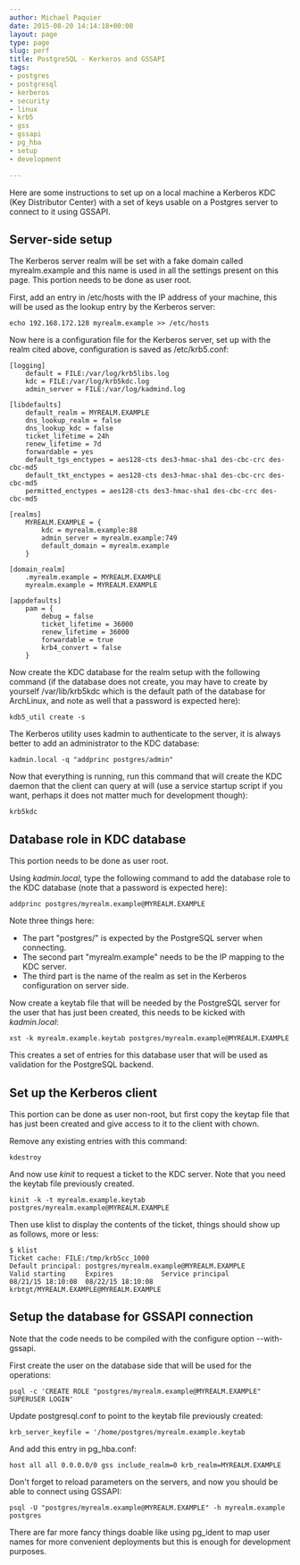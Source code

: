 ```yaml
---
author: Michael Paquier
date: 2015-08-20 14:14:18+00:00
layout: page
type: page
slug: perf
title: PostgreSQL - Kerkeros and GSSAPI
tags:
- postgres
- postgresql
- kerberos
- security
- linux
- krb5
- gss
- gssapi
- pg_hba
- setup
- development

---
```


Here are some instructions to set up on a local machine a Kerberos KDC (Key
Distributor Center) with a set of keys usable on a Postgres server to connect
to it using GSSAPI.

## Server-side setup

The Kerberos server realm will be set with a fake domain called
myrealm.example and this name is used in all the settings present on this
page. This portion needs to be done as user root.

First, add an entry in /etc/hosts with the IP address of your machine, this
will be used as the lookup entry by the Kerberos server:

    echo 192.168.172.128 myrealm.example >> /etc/hosts

Now here is a configuration file for the Kerberos server, set up with the
realm cited above, configuration is saved as /etc/krb5.conf:

    [logging]
        default = FILE:/var/log/krb5libs.log
        kdc = FILE:/var/log/krb5kdc.log
        admin_server = FILE:/var/log/kadmind.log

    [libdefaults]
        default_realm = MYREALM.EXAMPLE
        dns_lookup_realm = false
        dns_lookup_kdc = false
        ticket_lifetime = 24h
        renew_lifetime = 7d
        forwardable = yes
        default_tgs_enctypes = aes128-cts des3-hmac-sha1 des-cbc-crc des-cbc-md5
        default_tkt_enctypes = aes128-cts des3-hmac-sha1 des-cbc-crc des-cbc-md5
        permitted_enctypes = aes128-cts des3-hmac-sha1 des-cbc-crc des-cbc-md5

    [realms]
        MYREALM.EXAMPLE = {
            kdc = myrealm.example:88
            admin_server = myrealm.example:749
            default_domain = myrealm.example
        }

    [domain_realm]
        .myrealm.example = MYREALM.EXAMPLE
        myrealm.example = MYREALM.EXAMPLE

    [appdefaults]
        pam = {
            debug = false
            ticket_lifetime = 36000
            renew_lifetime = 36000
            forwardable = true
            krb4_convert = false
        }

Now create the KDC database for the realm setup with the following command
(if the database does not create, you may have to create by yourself
/var/lib/krb5kdc which is the default path of the database for ArchLinux,
and note as well that a password is expected here):

    kdb5_util create -s

The Kerberos utility uses kadmin to authenticate to the server, it is
always better to add an administrator to the KDC database:

    kadmin.local -q "addprinc postgres/admin"

Now that everything is running, run this command that will create the KDC
daemon that the client can query at will (use a service startup script if
you want, perhaps it does not matter much for development though):

    krb5kdc

## Database role in KDC database

This portion needs to be done as user root.

Using *kadmin.local*, type the following command to add the database role
to the KDC database (note that a password is expected here):

    addprinc postgres/myrealm.example@MYREALM.EXAMPLE

Note three things here:

  * The part "postgres/" is expected by the PostgreSQL server when
  connecting.
  * The second part "myrealm.example" needs to be the IP mapping to
  the KDC server.
  * The third part is the name of the realm as set in the Kerberos
  configuration on server side.

Now create a keytab file that will be needed by the PostgreSQL server
for the user that has just been created, this needs to be kicked with
*kadmin.local*:

    xst -k myrealm.example.keytab postgres/myrealm.example@MYREALM.EXAMPLE

This creates a set of entries for this database user that will be
used as validation for the PostgreSQL backend.

## Set up the Kerberos client

This portion can be done as user non-root, but first copy the keytap
file that has just been created and give access to it to the client
with chown.

Remove any existing entries with this command:

    kdestroy

And now use *kinit* to request a ticket to the KDC server. Note that you
need the keytab file previously created.

    kinit -k -t myrealm.example.keytab  postgres/myrealm.example@MYREALM.EXAMPLE

Then use klist to display the contents of the ticket, things should show
up as follows, more or less:

    $ klist
    Ticket cache: FILE:/tmp/krb5cc_1000
    Default principal: postgres/myrealm.example@MYREALM.EXAMPLE
    Valid starting     Expires            Service principal
    08/21/15 18:10:08  08/22/15 18:10:08  krbtgt/MYREALM.EXAMPLE@MYREALM.EXAMPLE

## Setup the database for GSSAPI connection

Note that the code needs to be compiled with the configure option
--with-gssapi.

First create the user on the database side that will be used for the
operations:

    psql -c 'CREATE ROLE "postgres/myrealm.example@MYREALM.EXAMPLE" SUPERUSER LOGIN'

Update postgresql.conf to point to the keytab file previously created:

    krb_server_keyfile = '/home/postgres/myrealm.example.keytab

And add this entry in pg_hba.conf:

    host all all 0.0.0.0/0 gss include_realm=0 krb_realm=MYREALM.EXAMPLE

Don't forget to reload parameters on the servers, and now you should
be able to connect using GSSAPI:

    psql -U "postgres/myrealm.example@MYREALM.EXAMPLE" -h myrealm.example postgres

There are far more fancy things doable like using pg_ident to map user
names for more convenient deployments but this is enough for development
purposes.
